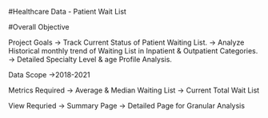 #Healthcare Data - Patient Wait List

#Overall Objective

Project Goals
-> Track Current Status of Patient Waiting List.
-> Analyze Historical monthly trend of Waiting List in Inpatient & Outpatient Categories.
-> Detailed Specialty Level & age Profile Analysis.

Data Scope 
->2018-2021

Metrics Required
-> Average & Median Waiting List
-> Current Total Wait List

View Requried 
-> Summary Page
-> Detailed Page for Granular Analysis
